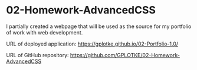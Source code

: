 # 02-Homework-AdvancedCSS

I partially created a webpage that will be used as the source for my portfolio of work with web development. 

URL of deployed application:
https://gplotke.github.io/02-Portfolio-1.0/


URL of GitHub repository:
https://github.com/GPLOTKE/02-Homework-AdvancedCSS

